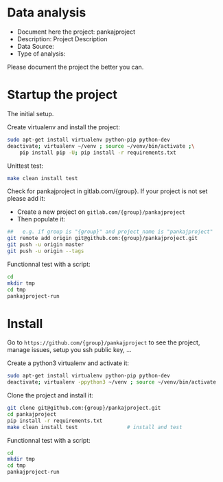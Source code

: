 # Data analysis
- Document here the project: pankajproject
- Description: Project Description
- Data Source:
- Type of analysis:

Please document the project the better you can.

# Startup the project

The initial setup.

Create virtualenv and install the project:
```bash
sudo apt-get install virtualenv python-pip python-dev
deactivate; virtualenv ~/venv ; source ~/venv/bin/activate ;\
    pip install pip -U; pip install -r requirements.txt
```

Unittest test:
```bash
make clean install test
```

Check for pankajproject in gitlab.com/{group}.
If your project is not set please add it:

- Create a new project on `gitlab.com/{group}/pankajproject`
- Then populate it:

```bash
##   e.g. if group is "{group}" and project_name is "pankajproject"
git remote add origin git@github.com:{group}/pankajproject.git
git push -u origin master
git push -u origin --tags
```

Functionnal test with a script:

```bash
cd
mkdir tmp
cd tmp
pankajproject-run
```

# Install

Go to `https://github.com/{group}/pankajproject` to see the project, manage issues,
setup you ssh public key, ...

Create a python3 virtualenv and activate it:

```bash
sudo apt-get install virtualenv python-pip python-dev
deactivate; virtualenv -ppython3 ~/venv ; source ~/venv/bin/activate
```

Clone the project and install it:

```bash
git clone git@github.com:{group}/pankajproject.git
cd pankajproject
pip install -r requirements.txt
make clean install test                # install and test
```
Functionnal test with a script:

```bash
cd
mkdir tmp
cd tmp
pankajproject-run
```
